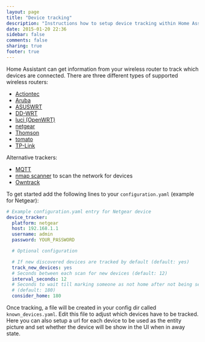 ```yaml
---
layout: page
title: "Device tracking"
description: "Instructions how to setup device tracking within Home Assistant."
date: 2015-01-20 22:36
sidebar: false
comments: false
sharing: true
footer: true
---
```


Home Assistant can get information from your wireless router to track which devices are connected. There are three different types of supported wireless routers:

- [Actiontec](/components/device_tracker.actiontec.html)
- [Aruba](/components/device_tracker.aruba.html)
- [ASUSWRT](/components/device_tracker.asuswrt.html)
- [DD-WRT](/components/device_tracker.ddwrt.html)
- [luci (OpenWRT)](/components/device_tracker.luci.html)
- [netgear](/components/device_tracker.netgear.html)
- [Thomson](/components/device_tracker.thomson.html)
- [tomato](/components/device_tracker.tomato.html)
- [TP-Link](/components/device_tracker.tplink.html)

Alternative trackers:

- [MQTT](/components/device_tracker.mqtt.html)
- [nmap scanner](/components/device_tracker.nmap_scanner.html) to scan the network for devices
- [Owntrack](/components/device_tracker.owntracks.html)

To get started add the following lines to your `configuration.yaml` (example for Netgear):

```yaml
# Example configuration.yaml entry for Netgear device
device_tracker:
  platform: netgear
  host: 192.168.1.1
  username: admin
  password: YOUR_PASSWORD

  # Optional configuration

  # If new discovered devices are tracked by default (default: yes)
  track_new_devices: yes
  # Seconds between each scan for new devices (default: 12)
  interval_seconds: 12
  # Seconds to wait till marking someone as not home after not being seen
  # (default: 180)
  consider_home: 180
```

Once tracking, a file will be created in your config dir called `known_devices.yaml`. Edit this file to adjust which devices have to be tracked. Here you can also setup a url for each device to be used as the entity picture and set whether the device will be show in the UI when in away state.
